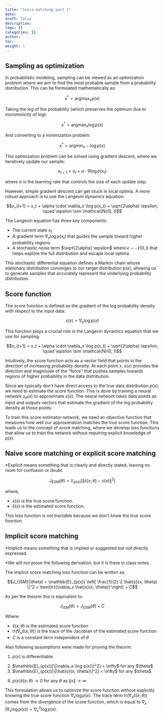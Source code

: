 ```yaml
---
title: "Score matching part 1"
date:
draft: false
description:
tags: []
categories: []
author:
toc:
weight: 1
---
```


## Sampling as optimization

In probabilistic modeling, sampling can be viewed as an optimization problem where we aim to find the most probable sample from a probability distribution. This can be formulated mathematically as:

$$x^* = \mathop{\arg \max}_{x} p(x)$$  

Taking the log of the probability (which preserves the optimum due to monotonicity of log):

$$x^* = \mathop{\arg \max}_{x} \log p(x)$$

And converting to a minimization problem:

$$x^* = \mathop{\arg \min}_{x} - \log p(x)$$

This optimization problem can be solved using gradient descent, where we iteratively update our sample:

$$x_{t+1} = x_t + \alpha \cdot \nabla \log p(x_t)$$

where $\alpha$ is the learning rate that controls the size of each update step.

However, simple gradient descent can get stuck in local optima. A more robust approach is to use the Langevin dynamics equation:

$$x_{t+1} = x_t + \alpha \cdot \nabla_x \log p(x_t) + \sqrt{2\alpha} \epsilon, \quad \epsilon \sim \mathcal{N}(0, I)$$ 

The Langevin equation has three key components:
- The current state $x_t$
- A gradient term $\nabla_x \log p(x_t)$ that guides the sample toward higher probability regions
- A stochastic noise term $\sqrt{2\alpha} \epsilon$ where $\epsilon \sim \mathcal{N}(0, I)$ that helps explore the full distribution and escape local optima

This stochastic differential equation defines a Markov chain whose stationary distribution converges to our target distribution $p(x)$, allowing us to generate samples that accurately represent the underlying probability distribution.

## Score function

The score function is defined as the gradient of the log probability density with respect to the input data:

$$s(x) = \nabla_x \log p(x)$$

This function plays a crucial role in the Langevin dynamics equation that we use for sampling:

$$x_{t+1} = x_t + \alpha \cdot \nabla_x \log p(x_t) + \sqrt{2\alpha} \epsilon, \quad \epsilon \sim \mathcal{N}(0, I)$$

Intuitively, the score function acts as a vector field that points in the direction of increasing probability density. At each point $x$, $s(x)$ provides the direction and magnitude of the "force" that pushes samples towards regions of higher probability in the data distribution.

Since we typically don't have direct access to the true data distribution $p(x)$, we need to estimate the score function. This is done by training a neural network $s_\theta(x)$ to approximate $s(x)$. The neural network takes data points as input and outputs vectors that estimate the gradient of the log probability density at those points.

To train this score estimator network, we need an objective function that measures how well our approximation matches the true score function. This leads us to the concept of score matching, where we develop loss functions that allow us to train the network without requiring explicit knowledge of p(x).

## Naive score matching or explicit score matching
*Explicit means something that is clearly and directly stated, leaving no room for confusion or doubt.


$$J_{ESM}(\theta) = \mathbb{E}_{p(x)} \left[ \left\|  \hat{s}(x; \theta) - s(x) \right\|^2 \right]$$

where,

- $s(x)$ is the true score function.
- $\hat{s}(x)$ is the estimated score function.

This loss function is not tractable because we don't know the true score function.

## Implicit score matching
*Implicit means something that is implied or suggested but not directly expressed.

*We will not prove the following derivation, but it is there in class notes.

The implicit score matching loss function can be written as:

$$J_{ISM}(\theta) = \mathbb{E}_{p(x)} \left[ \frac{1}{2} \| \hat{s}(x; \theta) \|^2 + \text{tr}(\nabla_x \hat{s}(x; \theta)) \right] + C$$

As per the theorm this is equivalent to:

$$J_{ISM}(\theta) = J_{ESM}(\theta)  + C$$

Where:
- $\hat{s}(x; \theta)$ is the estimated score function
- $\text{tr}(\nabla_x \hat{s}(x; \theta))$ is the trace of the Jacobian of the estimated score function
- $C$ is a constant term independent of $\theta$

Also following assumptions were made for proving the theorm:
1. $p(x)$ is differentiable

2. <div class="math-katex">$\mathbb{E}_{p(x)}[\|\nabla_x \log p(x)\|^2] < \infty$ for any $\theta$</div>
3. <div class="math-katex">$\mathbb{E}_{p(x)}[\|\hat{s}(x; \theta)\|^2] < \infty$ for any $\theta$</div>
4. $p(x)\hat{s}(x; \theta) \to 0$ for any $\theta$ as $\|x\| \to \infty$



This formulation allows us to optimize the score function without explicitly knowing the true score function $\nabla_x \log p(x)$. The trace term $\text{tr}(\nabla_x \hat{s}(x; \theta))$ comes from the divergence of the score function, which is equal to $\nabla_x \cdot (\nabla_x \log p(x)) = \nabla_x^2 \log p(x)$.
